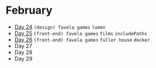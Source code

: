 # February

 - [Day 24](02-24-2016.md) `(design) favela games` `lumen`
 - [Day 25](02-25-2016.md) `(front-end) favela games` `films` `includePaths`
 - [Day 26](02-26-2016.md) `(front-end) favela games` `fuller house`  `docker` 
 - Day 27
 - Day 28
 - Day 29
